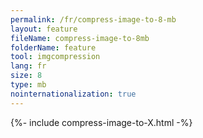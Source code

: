 ```yaml
---
permalink: /fr/compress-image-to-8-mb
layout: feature
fileName: compress-image-to-8mb
folderName: feature
tool: imgcompression
lang: fr
size: 8
type: mb
nointernationalization: true
---
```

{%- include compress-image-to-X.html -%}       
